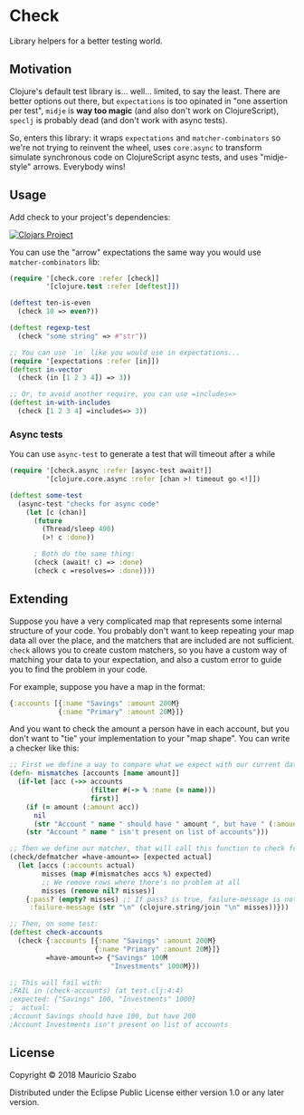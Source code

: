 # Check

Library helpers for a better testing world.

## Motivation
Clojure's default test library is... well... limited, to say the least. There are better options out there, but `expectations` is too opinated in "one assertion per test", `midje` is **way too magic** (and also don't work on ClojureScript), `speclj` is probably dead (and don't work with async tests).

So, enters this library: it wraps `expectations` and `matcher-combinators` so we're not trying to reinvent the wheel, uses `core.async` to transform simulate synchronous code on ClojureScript async tests, and uses "midje-style" arrows. Everybody wins!

## Usage

Add check to your project's dependencies:

[![Clojars Project](https://img.shields.io/clojars/v/check.svg)](https://clojars.org/check)

You can use the "arrow" expectations the same way you would use `matcher-combinators` lib:

```clojure
(require '[check.core :refer [check]]
         '[clojure.test :refer [deftest]])

(deftest ten-is-even
  (check 10 => even?))

(deftest regexp-test
  (check "some string" => #"str"))

;; You can use `in` like you would use in expectations...
(require '[expectations :refer [in]])
(deftest in-vector
  (check (in [1 2 3 4]) => 3))

;; Or, to avoid another require, you can use =includes=>
(deftest in-with-includes
  (check [1 2 3 4] =includes=> 3))
```

### Async tests

You can use `async-test` to generate a test that will timeout after a while
```clojure
(require '[check.async :refer [async-test await!]]
         '[clojure.core.async :refer [chan >! timeout go <!]])

(deftest some-test
  (async-test "checks for async code"
    (let [c (chan)]
      (future
        (Thread/sleep 400)
        (>! c :done))

      ; Both do the same thing:
      (check (await! c) => :done)
      (check c =resolves=> :done))))
```

## Extending
Suppose you have a very complicated map that represents some internal structure of your code. You probably don't want to keep repeating your map data all over the place, and the matchers that are included are not sufficient. `check` allows you to create custom matchers, so you have a custom way of matching your data to your expectation, and also a custom error to guide you to find the problem in your code.

For example, suppose you have a map in the format:
```clojure
{:accounts [{:name "Savings" :amount 200M}
            {:name "Primary" :amount 20M}]}
```

And you want to check the amount a person have in each account, but you don't want to "tie" your implementation to your "map shape". You can write a checker like this:

```clojure
;; First we define a way to compare what we expect with our current data:
(defn- mismatches [accounts [name amount]]
  (if-let [acc (->> accounts
                    (filter #(-> % :name (= name)))
                    first)]
    (if (= amount (:amount acc))
      nil
      (str "Account " name " should have " amount ", but have " (:amount acc)))
    (str "Account " name " isn't present on list of accounts")))

;; Then we define our matcher, that will call this function to check for problems:
(check/defmatcher =have-amount=> [expected actual]
  (let [accs (:accounts actual)
        misses (map #(mismatches accs %) expected)
        ;; We remove rows where there's no problem at all
        misses (remove nil? misses)]
    {:pass? (empty? misses) ;; If pass? is true, failure-message is not needed
     :failure-message (str "\n" (clojure.string/join "\n" misses))}))

;; Then, on some test:
(deftest check-accounts
  (check {:accounts [{:name "Savings" :amount 200M}
                     {:name "Primary" :amount 20M}]}
         =have-amount=> {"Savings" 100M
                         "Investments" 1000M}))

;; This will fail with:
;FAIL in (check-accounts) (at test.clj:4:4)
;expected: {"Savings" 100, "Investments" 1000}
;  actual:
;Account Savings should have 100, but have 200
;Account Investments isn't present on list of accounts
```

## License

Copyright © 2018 Maurício Szabo

Distributed under the Eclipse Public License either version 1.0 or any later version.
